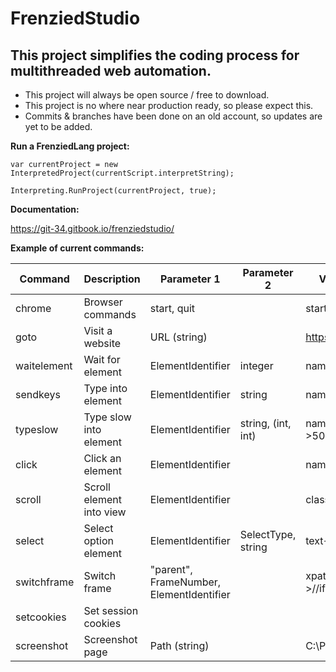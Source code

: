 # FrenziedStudio
## This project simplifies the coding process for multithreaded web automation.

* This project will always be open source / free to download.
* This project is no where near production ready, so please expect this.
* Commits & branches have been done on an old account, so updates are yet to be added.

**Run a FrenziedLang project:**

``var currentProject = new InterpretedProject(currentScript.interpretString);``

``Interpreting.RunProject(currentProject, true);``

**Documentation:**

https://git-34.gitbook.io/frenziedstudio/

**Example of current commands:**

| Command  | Description | Parameter 1  | Parameter 2 |  Values Example
| ------------- | ------------- | ------------- | ------------- | ------------- | 
| chrome  | Browser commands  | start, quit  |   | start, quit  |
| goto  | Visit a website  | URL (string)  |  | https://google.com/ |
| waitelement  | Wait for element | ElementIdentifier | integer | name->password->20 |
| sendkeys  | Type into element | ElementIdentifier | string | name->pass->hi there |
| typeslow  | Type slow into element | ElementIdentifier | string, (int, int) | name->user->bob->50,90 |
| click  | Click an element | ElementIdentifier |  | name->submit |
| scroll  | Scroll element into view | ElementIdentifier |  | classname->test |
| select  | Select option element | ElementIdentifier | SelectType, string | text->august |
| switchframe  | Switch frame | "parent", FrameNumber, ElementIdentifier | | xpath->//iframe[@class='t'] |
| setcookies  | Set session cookies | | | |
| screenshot  | Screenshot page | Path (string) | | C:\Pictures |
